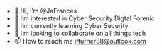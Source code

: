 - 👋 Hi, I’m @JaFrances
- 👀 I’m interested in Cyber Security Digtal Forenic
- 🌱 I’m currently learning Cyber Security 
- 💞️ I’m looking to collaborate on all things tech
- 📫 How to reach me jfturner38@outlook.com

<!---
JaFrances/JaFrances is a ✨ special ✨ repository because its `README.md` (this file) appears on your GitHub profile.
You can click the Preview link to take a look at your changes.
--->
